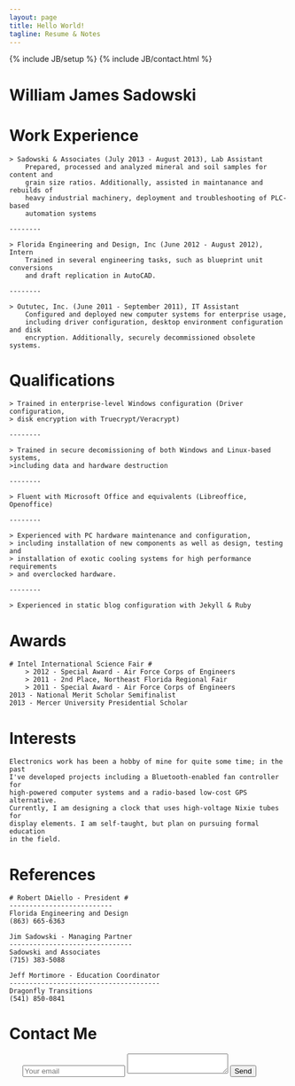```yaml
---
layout: page
title: Hello World!
tagline: Resume & Notes
---
```

{% include JB/setup %}
{% include JB/contact.html %}

William James Sadowski
======================

Work Experience
========================
	> Sadowski & Associates (July 2013 - August 2013), Lab Assistant
		Prepared, processed and analyzed mineral and soil samples for content and
		grain size ratios. Additionally, assisted in maintanance and rebuilds of
		heavy industrial machinery, deployment and troubleshooting of PLC-based
		automation systems

	--------

	> Florida Engineering and Design, Inc (June 2012 - August 2012), Intern
		Trained in several engineering tasks, such as blueprint unit conversions
		and draft replication in AutoCAD.

	--------

	> Oututec, Inc. (June 2011 - September 2011), IT Assistant
		Configured and deployed new computer systems for enterprise usage,
		including driver configuration, desktop environment configuration and disk
		encryption. Additionally, securely decommissioned obsolete systems.

Qualifications
========================
	> Trained in enterprise-level Windows configuration (Driver configuration,
	> disk encryption with Truecrypt/Veracrypt)

	--------

	> Trained in secure decomissioning of both Windows and Linux-based systems,
	>including data and hardware destruction

	--------

	> Fluent with Microsoft Office and equivalents (Libreoffice, Openoffice)

	--------

	> Experienced with PC hardware maintenance and configuration,
	> including installation of new components as well as design, testing and
	> installation of exotic cooling systems for high performance requirements
	> and overclocked hardware.

	--------

	> Experienced in static blog configuration with Jekyll & Ruby

Awards
========================
	# Intel International Science Fair #
		> 2012 - Special Award - Air Force Corps of Engineers
		> 2011 - 2nd Place, Northeast Florida Regional Fair
		> 2011 - Special Award - Air Force Corps of Engineers
	2013 - National Merit Scholar Semifinalist
	2013 - Mercer University Presidential Scholar

Interests
========================
	Electronics work has been a hobby of mine for quite some time; in the past
	I've developed projects including a Bluetooth-enabled fan controller for
	high-powered computer systems and a radio-based low-cost GPS alternative.
	Currently, I am designing a clock that uses high-voltage Nixie tubes for
	display elements. I am self-taught, but plan on pursuing formal education
	in the field.

References
========================
	# Robert DAiello - President #
	--------------------------
	Florida Engineering and Design
	(863) 665-6363

	Jim Sadowski - Managing Partner
	-------------------------------
	Sadowski and Associates
	(715) 383-5088

	Jeff Mortimore - Education Coordinator
	--------------------------------------
	Dragonfly Transitions
	(541) 850-0841

Contact Me
=========================

<ul class="contacts">
	<form action="http://formspree.io/sadowswi01@gmail.com" method="POST">
	  <input type="email" name="_replyto" placeholder="Your email">
		<input type="text" name="_gotcha" style="display:none" />
	  <textarea name="body"></textarea>
	  <input type="submit" value="Send">
	</form>
</ul>
